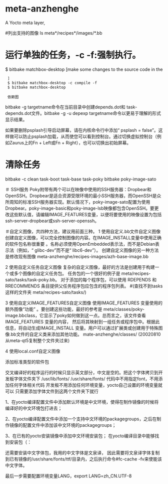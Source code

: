 # meta-anzhenghe
A Yocto meta layer,

#列出支持的图像 
ls meta*/recipes*/images/*.bb

# 运行单独的任务，-c  -f:强制执行。
$ bitbake matchbox-desktop
     [make some changes to the source code in the 
     
     
     
     ]
     $ bitbake matchbox-desktop -c compile -f
     $ bitbake matchbox-desktop

     依赖图
bitbake -g targetname命令在当前目录中创建depends.dot和 task-depends.dot文件。bitbake -g -u depexp targetname命令以更易于理解的形式显示结果。

如果要删除psplash引导启动屏幕，请在内核命令行中添加“ psplash = false”。这样做可以防止psplash加载，从而使您可以看到控制台。通过切换虚拟控制台（例如Zaurus上的Fn + Left或Fn + Right），也可以切换出初始屏幕。

# 清除任务
bitbake -c clean task-boot task-base task-poky
 bitbake poky-image-sato

 ＃ SSH服务
 Poky附带有两个可以在映像中使用的SSH服务器：Dropbear和OpenSSH。Dropbear是适合资源受限环境的最小SSH服务器，而OpenSSH是众所周知的标准SSH服务器实现。默认情况下，poky-image-sato配置为使用Dropbear。poky-image-basic和poky-image-lsb映像都包含OpenSSH。要更改这些默认值，请编辑IMAGE_FEATURES变量，以便将要使用的映像设置为包括ssh-server-dropbear或ssh-server-openssh。

＃自定义图像，共四种方法，建议用前面三种。
1 使用自定义.bb文件自定义图像
创建自定义图像，可以完全控制图像的内容。在IMAGE_INSTALL变量中使用正确的软件包名称很重要 。名称必须使用OpenEmbedded表示法，而不是Debian表示法（例如，“ glibc-dev”而不是“ libc6-dev”）。
创建自定义图像的另一种方法是修改现有图像
meta-anzhenghe/recipes-images/azh-base-image.bb

2 使用自定义任务自定义图像
复杂的自定义图像，最好的方法是创建用于构建一个或多个图像的自定义任务包。
任务包的一个很好的例子是 meta/recipes-sato/tasks/task-poky.bb。
对于添加的每个程序包，可以使用 RDEPENDS 和RRECOMMENDS 条目提供父任务程序包应包含的程序包列表。
#(查找不到tasks这样的文件夹  meta/recipes-sato/tasks/)


3 使用自定义IMAGE_FEATURES自定义图像
使用IMAGE_FEATURES 变量使用的额外图像“功能” 。要创建这些功能，最好的参考是 meta/classes/poky-image.bbclass，它显示了poky如何做到这一点。总而言之，该文件查看IMAGE_FEATURES 变量的内容， 然后将其映射到一组任务或程序包中。根据此信息，将自动生成IMAGE_INSTALL 变量。用户可以通过扩展类或创建用于特殊图像.bb文件的自定义类来添加其他功能。
mate-anzhenghe/classes/  (20020810从meta-qt5复制整个文件夹过来)

4 使用local.conf自定义图像



添加标准类型的软件包


交叉编译好的程序运行的时候只显示英文部分，中文是空的。把这个字体拷贝到开发板字体文件夹下
/usr/lib/fonts/
/usr/share/fonts/
代码中不用指定font，不用添加任何字体相关代码
开发板不用添加任何环境变量，yocto自己设置的环境变量就可以
只需要添加字体文件到这两个文件夹下就行


1、在yocto编译配置文件中添加默认环境是中文环境，使得在制作镜像的时候将编译好的中文环境包打进去；

2、在yocto编译配置文件中添加一个支持中文环境的packagegroups，之后在制作镜像的配置文件中添加该中文环境的packagegroups；

3、在已有的yocto安装镜像中添加中文环境安装包；
在yocto编译目录中能够找到安装包（：


还需要安装中文字体包，我用的中文字体是文泉译，
因此需要将文泉译字体复制到已有镜像的/usr/share/fonts/ttf/目录内，之后执行命令#fc-cache -fv来使能该中文字体。

最后一步需要配置环境变量LANG，export LANG=zh_CN.UTF-8
 

     

















